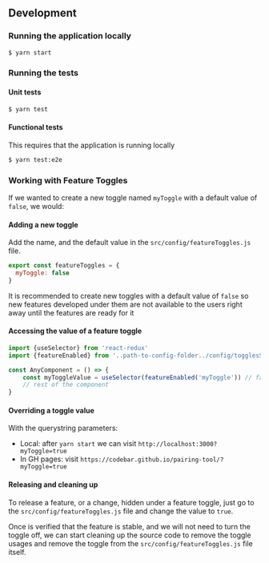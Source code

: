 ## Development

### Running the application locally

```bash
$ yarn start
```

### Running the tests

#### Unit tests

```bash
$ yarn test
```

#### Functional tests

This requires that the application is running locally

```bash
$ yarn test:e2e
```

### Working with Feature Toggles

If we wanted to create a new toggle named `myToggle` with a default value of `false`, we would:

#### Adding a new toggle
Add the name, and the default value in the `src/config/featureToggles.js` file.
```javascript
export const featureToggles = {
  myToggle: false
}
```

It is recommended to create new toggles with a default value of `false` so new features developed under them are not
available to the users right away until the features are ready for it

#### Accessing the value of a feature toggle
```javascript
import {useSelector} from 'react-redux'
import {featureEnabled} from '..path-to-config-folder../config/togglesSlice' 

const AnyComponent = () => {
    const myToggleValue = useSelector(featureEnabled('myToggle')) // false
    // rest of the component
}
```

#### Overriding a toggle value
With the querystring parameters:
* Local: after `yarn start` we can visit `http://localhost:3000?myToggle=true`
* In GH pages: visit `https://codebar.github.io/pairing-tool/?myToggle=true`

#### Releasing and cleaning up
To release a feature, or a change, hidden under a feature toggle, just go to the `src/config/featureToggles.js` file and
change the value to `true`.

Once is verified that the feature is stable, and we will not need to turn the toggle off, we can start cleaning up the
source code to remove the toggle usages and remove the toggle from the `src/config/featureToggles.js` file itself.